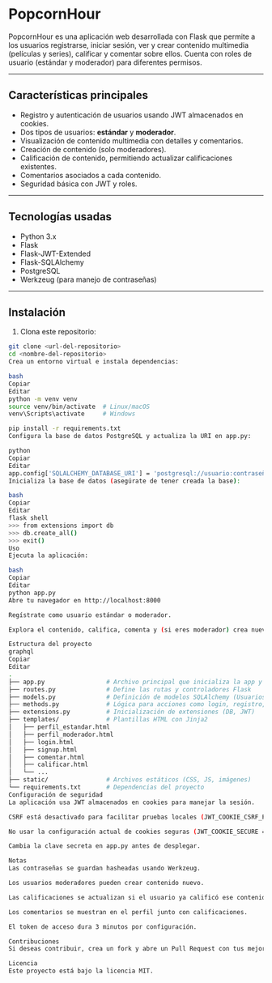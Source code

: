 # PopcornHour

PopcornHour es una aplicación web desarrollada con Flask que permite a los usuarios registrarse, iniciar sesión, ver y crear contenido multimedia (películas y series), calificar y comentar sobre ellos. Cuenta con roles de usuario (estándar y moderador) para diferentes permisos.

---

## Características principales

- Registro y autenticación de usuarios usando JWT almacenados en cookies.
- Dos tipos de usuarios: **estándar** y **moderador**.
- Visualización de contenido multimedia con detalles y comentarios.
- Creación de contenido (solo moderadores).
- Calificación de contenido, permitiendo actualizar calificaciones existentes.
- Comentarios asociados a cada contenido.
- Seguridad básica con JWT y roles.

---

## Tecnologías usadas

- Python 3.x
- Flask
- Flask-JWT-Extended
- Flask-SQLAlchemy
- PostgreSQL
- Werkzeug (para manejo de contraseñas)

---

## Instalación

1. Clona este repositorio:

```bash
git clone <url-del-repositorio>
cd <nombre-del-repositorio>
Crea un entorno virtual e instala dependencias:

bash
Copiar
Editar
python -m venv venv
source venv/bin/activate  # Linux/macOS
venv\Scripts\activate     # Windows

pip install -r requirements.txt
Configura la base de datos PostgreSQL y actualiza la URI en app.py:

python
Copiar
Editar
app.config['SQLALCHEMY_DATABASE_URI'] = 'postgresql://usuario:contraseña@host:puerto/base_de_datos'
Inicializa la base de datos (asegúrate de tener creada la base):

bash
Copiar
Editar
flask shell
>>> from extensions import db
>>> db.create_all()
>>> exit()
Uso
Ejecuta la aplicación:

bash
Copiar
Editar
python app.py
Abre tu navegador en http://localhost:8000

Regístrate como usuario estándar o moderador.

Explora el contenido, califica, comenta y (si eres moderador) crea nuevo contenido.

Estructura del proyecto
graphql
Copiar
Editar
.
├── app.py                 # Archivo principal que inicializa la app y carga rutas
├── routes.py              # Define las rutas y controladores Flask
├── models.py              # Definición de modelos SQLAlchemy (Usuarios, Contenido, Calificaciones, Comentarios)
├── methods.py             # Lógica para acciones como login, registro, creación de calificaciones/comentarios
├── extensions.py          # Inicialización de extensiones (DB, JWT)
├── templates/             # Plantillas HTML con Jinja2
│   ├── perfil_estandar.html
│   ├── perfil_moderador.html
│   ├── login.html
│   ├── signup.html
│   ├── comentar.html
│   ├── calificar.html
│   └── ...
├── static/                # Archivos estáticos (CSS, JS, imágenes)
└── requirements.txt       # Dependencias del proyecto
Configuración de seguridad
La aplicación usa JWT almacenados en cookies para manejar la sesión.

CSRF está desactivado para facilitar pruebas locales (JWT_COOKIE_CSRF_PROTECTION = False).

No usar la configuración actual de cookies seguras (JWT_COOKIE_SECURE = False) en producción.

Cambia la clave secreta en app.py antes de desplegar.

Notas
Las contraseñas se guardan hasheadas usando Werkzeug.

Los usuarios moderadores pueden crear contenido nuevo.

Las calificaciones se actualizan si el usuario ya calificó ese contenido.

Los comentarios se muestran en el perfil junto con calificaciones.

El token de acceso dura 3 minutos por configuración.

Contribuciones
Si deseas contribuir, crea un fork y abre un Pull Request con tus mejoras.

Licencia
Este proyecto está bajo la licencia MIT.